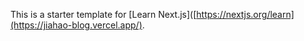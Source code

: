 This is a starter template for [Learn Next.js]([https://nextjs.org/learn](https://jiahao-blog.vercel.app/).

